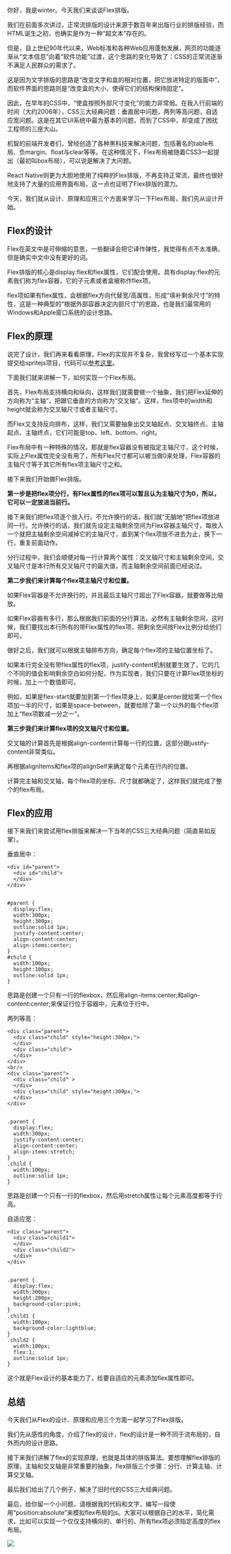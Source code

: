 你好，我是winter。今天我们来谈谈Flex排版。

我们在前面多次讲过，正常流排版的设计来源于数百年来出版行业的排版经验，而HTML诞生之初，也确实是作为一种“超文本”存在的。

但是，自上世纪90年代以来，Web标准和各种Web应用蓬勃发展，网页的功能逐渐从“文本信息”向着“软件功能”过渡，这个思路的变化导致了：CSS的正常流逐渐不满足人民群众的需求了。

这是因为文字排版的思路是“改变文字和盒的相对位置，把它放进特定的版面中”，而软件界面的思路则是“改变盒的大小，使得它们的结构保持固定”。

因此，在早年的CSS中，“使盒按照外部尺寸变化”的能力非常弱。在我入行前端的时间（大约2006年），CSS三大经典问题：垂直居中问题，两列等高问题，自适应宽问题。这是在其它UI系统中最为基本的问题，而到了CSS中，却变成了困扰工程师的三座大山。

机智的前端开发者们，曾经创造了各种黑科技来解决问题，包括著名的table布局、负margin、float与clear等等。在这种情况下，Flex布局被随着CSS3一起提出（最初叫box布局），可以说是解决了大问题。

React Native则更为大胆地使用了纯粹的Flex排版，不再支持正常流，最终也很好地支持了大量的应用界面布局，这一点也证明了Flex排版的潜力。

今天，我们就从设计、原理和应用三个方面来学习一下Flex布局，我们先从设计开始。

Flex的设计
-------

Flex在英文中是可伸缩的意思，一些翻译会把它译作弹性，我觉得有点不太准确，但是确实中文中没有更好的词。

Flex排版的核心是display:flex和flex属性，它们配合使用。具有display:flex的元素我们称为flex容器，它的子元素或者盒被称作flex项。

flex项如果有flex属性，会根据flex方向代替宽/高属性，形成“填补剩余尺寸”的特性，这是一种典型的“根据外部容器决定内部尺寸”的思路，也是我们最常用的Windows和Apple窗口系统的设计思路。

Flex的原理
-------

说完了设计，我们再来看看原理，Flex的实现并不复杂，我曾经写过一个基本实现提交给spritejs项目，代码可以[参考这里](https://github.com/spritejs/sprite-core/commit/8757b4d3888b4f237b1089e94e075ab58ca952a6#diff-677d382da9f8d81f61d50af24f937b32R32)。

下面我们就来讲解一下，如何实现一个Flex布局。

首先，Flex布局支持横向和纵向，这样我们就需要做一个抽象，我们把Flex延伸的方向称为“主轴”，把跟它垂直的方向称为“交叉轴”。这样，flex项中的width和height就会称为交叉轴尺寸或者主轴尺寸。

而Flex又支持反向排布，这样，我们又需要抽象出交叉轴起点、交叉轴终点、主轴起点、主轴终点，它们可能是top、left、bottom、right。

Flex布局中有一种特殊的情况，那就是flex容器没有被指定主轴尺寸，这个时候，实际上Flex属性完全没有用了，所有Flex尺寸都可以被当做0来处理，Flex容器的主轴尺寸等于其它所有flex项主轴尺寸之和。

接下来我们开始做Flex排版。

**第一步是把flex项分行，有Flex属性的flex项可以暂且认为主轴尺寸为0，所以，它可以一定放进当前行。**

接下来我们把flex项逐个放入行，不允许换行的话，我们就“无脑地”把flex项放进同一行。允许换行的话，我们就先设定主轴剩余空间为Flex容器主轴尺寸，每放入一个就把主轴剩余空间减掉它的主轴尺寸，直到某个flex项放不进去为止，换下一行，重复前面动作。

分行过程中，我们会顺便对每一行计算两个属性：交叉轴尺寸和主轴剩余空间，交叉轴尺寸是本行所有交叉轴尺寸的最大值，而主轴剩余空间前面已经说过。

**第二步我们来计算每个flex项主轴尺寸和位置。**

如果Flex容器是不允许换行的，并且最后主轴尺寸超出了Flex容器，就要做等比缩放。

如果Flex容器有多行，那么根据我们前面的分行算法，必然有主轴剩余空间，这时候，我们要找出本行所有的带Flex属性的flex项，把剩余空间按Flex比例分给他们即可。

做好之后，我们就可以根据主轴排布方向，确定每个flex项的主轴位置坐标了。

如果本行完全没有带flex属性的flex项，justify-content机制就要生效了，它的几个不同的值会影响剩余空白如何分配，作为实现者，我们只要在计算Flex项坐标的时候，加上一个数值即可。

例如，如果是flex-start就要加到第一个flex项身上，如果是center就给第一个flex项加一半的尺寸，如果是space-between，就要给除了第一个以外的每个flex项加上“flex项数减一分之一”。

**第三步我们来计算flex项的交叉轴尺寸和位置。**

交叉轴的计算首先是根据align-content计算每一行的位置，这部分跟justify-content非常类似。

再根据alignItems和flex项的alignSelf来确定每个元素在行内的位置。

计算完主轴和交叉轴，每个flex项的坐标、尺寸就都确定了，这样我们就完成了整个的flex布局。

Flex的应用
-------

接下来我们来尝试用flex排版来解决一下当年的CSS三大经典问题（简直易如反掌）。

垂直居中：

    <div id="parent">
      <div id="child">
      </div>
    </div>
    

    #parent {
      display:flex;
      width:300px;
      height:300px;
      outline:solid 1px;
      justify-content:center;
      align-content:center;
      align-items:center;
    }
    #child {
      width:100px;
      height:100px;
      outline:solid 1px;
    }
    

思路是创建一个只有一行的flexbox，然后用align-items:center;和align-content:center;来保证行位于容器中，元素位于行中。

两列等高：

    <div class="parent">
      <div class="child" style="height:300px;">
      </div>
      <div class="child">
      </div>
    </div>
    <br/>
    <div class="parent">
      <div class="child" >
      </div>
      <div class="child" style="height:300px;">
      </div>
    </div>
    

    .parent {
      display:flex;
      width:300px;
      justify-content:center;
      align-content:center;
      align-items:stretch;
    }
    .child {
      width:100px;
      outline:solid 1px;
    }
    

思路是创建一个只有一行的flexbox，然后用stretch属性让每个元素高度都等于行高。

自适应宽：

    <div class="parent">
      <div class="child1">
      </div>
      <div class="child2">
      </div>
    </div>
    

    .parent {
      display:flex;
      width:300px;
      height:200px;
      background-color:pink;
    }
    .child1 {
      width:100px;
      background-color:lightblue;
    }
    .child2 {
      width:100px;
      flex:1;
      outline:solid 1px;
    }
    

这个就是Flex设计的基本能力了，给要自适应的元素添加flex属性即可。

总结
--

今天我们从Flex的设计、原理和应用三个方面一起学习了Flex排版。

我们先从感性的角度，介绍了flex的设计，flex的设计是一种不同于流布局的，自外而内的设计思路。

接下来我们讲解了flex的实现原理，也就是具体的排版算法。要想理解flex排版的原理，主轴和交叉轴是非常重要的抽象，flex排版三个步骤：分行、计算主轴、计算交叉轴。

最后我们给出了几个例子，解决了旧时代的CSS三大经典问题。

最后，给你留一个小问题，请根据我的代码和文字，编写一段使用“position:absolute”来模拟flex布局的js。大家可以根据自己的水平，简化需求，比如可以实现一个仅仅支持横向的、单行的、所有flex项必须指定高度的flex布局。

![](https://static001.geekbang.org/resource/image/7c/b1/7ca7c24e92d25bde2e8609ed5386b5b1.jpg)